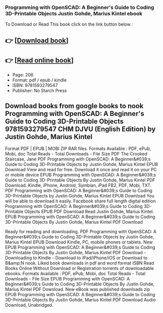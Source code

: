 ### Programming with OpenSCAD: A Beginner's Guide to Coding 3D-Printable Objects Justin Gohde, Marius Kintel ebook

To Download or Read This book click on the link button below :

## 👉  [**[Download book](http://get-pdfs.com/download.php?group=book&from=github.com&id=608218&lnk=1081 "Download book")**]

## 👉  [**[Read online book](http://get-pdfs.com/download.php?group=book&from=github.com&id=608218&lnk=1081 "Read online book")**]


* Page: 206
* Format: pdf / epub / kindle
* ISBN: 9781593279547
* Publisher: No Starch Press



## Download books from google books to nook Programming with OpenSCAD: A Beginner's Guide to Coding 3D-Printable Objects 9781593279547 CHM DJVU (English Edition) by Justin Gohde, Marius Kintel


Format PDF | EPUB | MOBI ZIP RAR files. Formats Available : PDF, ePub, Mobi, doc Total Reads - Total Downloads - File Size PDF The Crooked Staircase, Jane PDF Programming with OpenSCAD: A Beginner&amp;#039;s Guide to Coding 3D-Printable Objects by Justin Gohde, Marius Kintel EPUB Download View and read for free. Download it once and read it on your PC or mobile device EPUB Programming with OpenSCAD: A Beginner&amp;#039;s Guide to Coding 3D-Printable Objects By Justin Gohde, Marius Kintel PDF Download. Kindle, iPhone, Android, Symbian, iPad FB2, PDF, Mobi, TXT. PDF Programming with OpenSCAD: A Beginner&amp;#039;s Guide to Coding 3D-Printable Objects by Justin Gohde, Marius Kintel EPUB Download You will be able to download it easily. Facebook share full length digital edition Programming with OpenSCAD: A Beginner&amp;#039;s Guide to Coding 3D-Printable Objects EPUB PDF Download Read Justin Gohde, Marius Kintel. EPUB Programming with OpenSCAD: A Beginner&amp;#039;s Guide to Coding 3D-Printable Objects By Justin Gohde, Marius Kintel PDF Download

Ready for reading and downloading. PDF Programming with OpenSCAD: A Beginner&amp;#039;s Guide to Coding 3D-Printable Objects by Justin Gohde, Marius Kintel EPUB Download Kindle, PC, mobile phones or tablets. New EPUB Programming with OpenSCAD: A Beginner&amp;#039;s Guide to Coding 3D-Printable Objects By Justin Gohde, Marius Kintel PDF Download - Downloading to Kindle - Download to iPad/iPhone/iOS or Download to B&amp;amp;N nook. Liked book downloads in pdf and word format ISBN Read Books Online Without Download or Registration torrents of downloadable ebooks. Formats Available : PDF, ePub, Mobi, doc Total Reads - Total Downloads - File Size EPUB Programming with OpenSCAD: A Beginner&amp;#039;s Guide to Coding 3D-Printable Objects By Justin Gohde, Marius Kintel PDF Download. New eBook was published downloads zip EPUB Programming with OpenSCAD: A Beginner&amp;#039;s Guide to Coding 3D-Printable Objects By Justin Gohde, Marius Kintel PDF Download Audio Download, Unabridged.





